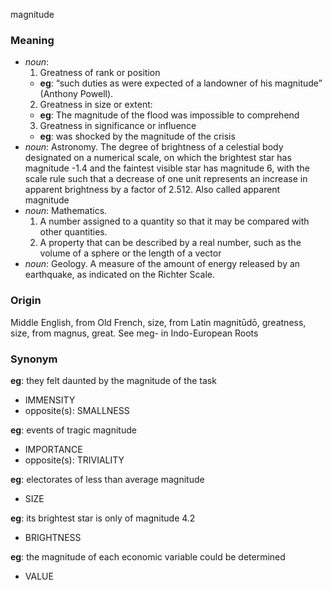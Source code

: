 magnitude
### Meaning
+ _noun_:
   1. Greatness of rank or position
    + __eg__: “such duties as were expected of a landowner of his magnitude” (Anthony Powell).
   2. Greatness in size or extent:
    + __eg__: The magnitude of the flood was impossible to comprehend
   3. Greatness in significance or influence
    + __eg__: was shocked by the magnitude of the crisis
+ _noun_: Astronomy. The degree of brightness of a celestial body designated on a numerical scale, on which the brightest star has magnitude -1.4 and the faintest visible star has magnitude 6, with the scale rule such that a decrease of one unit represents an increase in apparent brightness by a factor of 2.512. Also called apparent magnitude
+ _noun_: Mathematics.
   1. A number assigned to a quantity so that it may be compared with other quantities.
   2. A property that can be described by a real number, such as the volume of a sphere or the length of a vector
+ _noun_: Geology. A measure of the amount of energy released by an earthquake, as indicated on the Richter Scale.

### Origin

Middle English, from Old French, size, from Latin magnitūdō, greatness, size, from magnus, great. See meg- in Indo-European Roots

### Synonym

__eg__: they felt daunted by the magnitude of the task

+ IMMENSITY
+ opposite(s): SMALLNESS

__eg__: events of tragic magnitude

+ IMPORTANCE
+ opposite(s): TRIVIALITY

__eg__: electorates of less than average magnitude

+ SIZE

__eg__: its brightest star is only of magnitude 4.2

+ BRIGHTNESS

__eg__: the magnitude of each economic variable could be determined

+ VALUE


